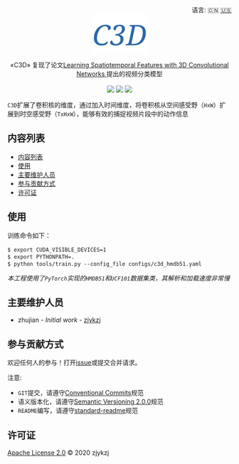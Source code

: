 <div align="right">
  语言:
    🇨🇳
  <a title="英语" href="./README.en.md">🇺🇸</a>
  <!-- <a title="俄语" href="../ru/README.md">🇷🇺</a> -->
</div>

 <div align="center"><a title="" href="https://github.com/ZJCV/C3D"><img align="center" src="./imgs/C3D.png"></a></div>

<p align="center">
  «C3D» 复现了论文<a title="" href="https://arxiv.org/abs/1412.0767v4">Learning Spatiotemporal Features with 3D Convolutional Networks
</a>提出的视频分类模型
<br>
<br>
  <a href="https://github.com/RichardLitt/standard-readme"><img src="https://img.shields.io/badge/standard--readme-OK-green.svg?style=flat-square"></a>
  <a href="https://conventionalcommits.org"><img src="https://img.shields.io/badge/Conventional%20Commits-1.0.0-yellow.svg"></a>
  <a href="http://commitizen.github.io/cz-cli/"><img src="https://img.shields.io/badge/commitizen-friendly-brightgreen.svg"></a>
</p>

`C3D`扩展了卷积核的维度，通过加入时间维度，将卷积核从空间感受野（`HxW`）扩展到时空感受野（`TxHxW`），能够有效的捕捉视频片段中的动作信息

## 内容列表

- [内容列表](#内容列表)
- [使用](#使用)
- [主要维护人员](#主要维护人员)
- [参与贡献方式](#参与贡献方式)
- [许可证](#许可证)

## 使用

训练命令如下：

```
$ export CUDA_VISIBLE_DEVICES=1
$ export PYTHONPATH=.
$ python tools/train.py --config_file configs/c3d_hmdb51.yaml
```

*本工程使用了`PyTorch`实现的`HMDB51`和`UCF101`数据集类，其解析和加载速度非常慢*

## 主要维护人员

* zhujian - *Initial work* - [zjykzj](https://github.com/zjykzj)

## 参与贡献方式

欢迎任何人的参与！打开[issue](https://github.com/zjykzj/C3D/issues)或提交合并请求。

注意:

* `GIT`提交，请遵守[Conventional Commits](https://www.conventionalcommits.org/en/v1.0.0-beta.4/)规范
* 语义版本化，请遵守[Semantic Versioning 2.0.0](https://semver.org)规范
* `README`编写，请遵守[standard-readme](https://github.com/RichardLitt/standard-readme)规范

## 许可证

[Apache License 2.0](LICENSE) © 2020 zjykzj